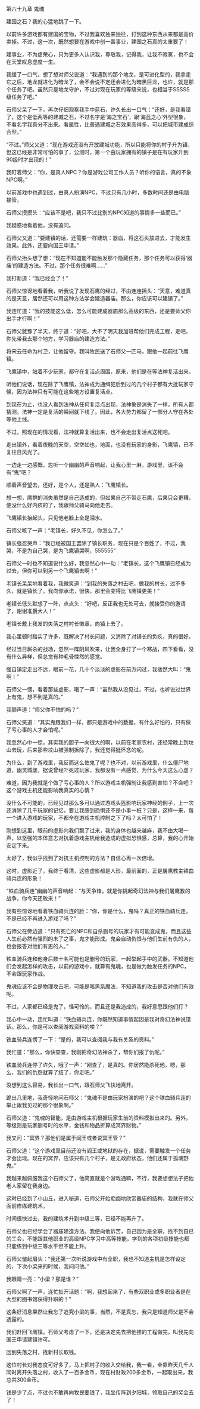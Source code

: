 第六十九章 鬼魂


建国之石？我的心猛地跳了一下。

以前许多游戏都有建国的宝物，不过我喜欢独来独往，打到这种东西从来都是高价卖掉。不过，这一次，既然想要在游戏中创一番事业，建国之石真的太重要了！

建事业，不为虚荣心，只为更多人认识我，尊敬我，记得我，让我不寂寞，也不会在天堂叹息虚度一生。

我缓了一口气，想了想对师父说道：“我遇到的那个地龙，是可进化型的，我拿走它之后，地龙就进化为暗龙了，会不会说不定还会进化为暗黑巨龙，也许，就是那个任务了吧。虽然只是地龙守护，不过对现在玩家的等级来说，也相当于SSSSS级任务了吧。”

石师父呆了一下，再次仔细观察我手中蓝石，许久长出一口气：“还好，是我看错了，这个是低两等的建城之石，不过名字是‘海之宝石’，跟‘海蓝之心’外型很象，不看名字我真分不出来。看属性，比普通建城之石效果高得多，可以把城市建成综合型。”

“不过。”师父又道：“现在游戏还没有开放建城功能，所以只能将你的村子升为镇，但这已经是非常可怕的事了，公测时，第一个由玩家拥有的镇子是在有玩家升到90级时才出现的！”

我盯着师父：“你，是真人NPC？你是游戏公司工作人员？听你的语言，真的不象NPC啊。”

以前游戏中也遇到过，由真人扮演NPC，不过只有几小时，多数时间还是由电脑接管。

石师父摸摸头：“应该不是吧，我只不过比别的NPC知道的事情多一些而已。”

我疑惑地看着他，没有追问。

石师父又道：“要建镇的话，还需要一样建筑：器庙，将这石头放进去，才能发生效果。此外，还要向国王申请。”

石师父抬头想了想：“现在不知道能不能触发那个隐藏任务，那个任务可以获得‘器庙’的建造方法。不过，那个任务很难啊……”

我打断道：“我已经会了！”

石师父惊讶地看着我，听我说了发现石鹰的经过，不由连连摇头：“天意，难道真的是天意，居然还可以用这种方法学会建造器庙。那么，你应该可以建镇了。”

我连忙道：“我的技能这么低，怎么可能建成器庙那么高级的东西，还是要师父你出手才行啊！”

石师父犹豫了半天，终于道：“好吧，大不了明天我加班帮他们完成工程，走吧，你先带我去那个地方，学习器庙的建造方法。”

将宋云任命为村卫，让他留守。我叫牧民送了石师父一匹马，跟他一起前往飞鹰镇。

飞鹰镇中，站着不少玩家，都守在复活点周围，原来，他们是在等法神复活出来。

听他们说话，现在除了飞鹰镇，法神成为通缉犯后到过的几个村子都有大批玩家守候，因为法神只有可能在这些地方设置复活点。

到现在为止，也没人看到法神从任何复活点出现，法神象是消失了一样，所有人都猜测，法神一定是复活的瞬间就下线了。因此，各大势力都留了一部分人守在各处等他上线。

不过，照现在的情况看，法神就算复活出来，也不会走出复活点送死吧。

走出镇外，看着夜晚的天空，空空如也，地面，也没有玩家的身影，飞鹰镇，已不复往日风光了。

一边走一边感慨，忽听一个幽幽的声音响起，让我心里一麻，游戏里，该不会有“鬼”吧？

顺着声音望去，还好，是个人，还是熟人：飞鹰镇长。

想一想，鹰群的消失虽然是自己造成的，但如果自己不带走石鹰，后果只会更糟，便没什么好内疚的了，我跟师父骑马向他走去。

飞鹰镇长抬起头，只见他老脸上全是泪水。

石师父咳了一声：“老镇长，好久不见，你怎么了。”

镇长强忍哭声：“我已经被国王罢除了镇长职务，现在只是个百姓了，不过，我哭，不是为自己哭，是为飞鹰镇哭啊，555555”

石师父一时也不知道说什么好，我忽然心中一动：“老镇长，这个飞鹰镇已经成为过去，但你可以到另一个飞鹰镇去啊！”

老镇长呆呆地看着我，我微笑道：“到我的失落之村去吧，做我的村长，过不多久，就是镇长了。我向你承诺，很快，那里会变得比飞鹰镇更美！”

老镇长低头默想了一阵，点点头：“好吧，反正我也无处可去，就接受你的邀请了，谢谢准爵大人！”

老镇长戴上我发的失落之村村长徽章，向镇上去了。

我心里顿时踏实了许多，既解决了村长问题，又消除了对镇长的负疚，真的很好。

经过当日厮杀的战场，忽然一阵阴风吹来，让我全身打了一个寒战，四下看看，没有什么异样，但总觉有种毛骨悚然的感觉。

强自镇定走出不远，眼前一花，几十个淡淡的虚影在前方闪过，我骇然大叫：“鬼啊！”

石师父一愣，看着那些虚影，哦了一声：“虽然我从没见过，不过，也听说过世界上有鬼，想不到是真的。”

我颤声道：“师父你不怕的吗？”

石师父笑道：“其实鬼跟我们一样，都只是游戏中的数据，有什么好怕的，只有做了亏心事的人才会怕呢。”

我忽然心中一惊，其实我的胆子一向很大的啊，以前在老家农村，还经常晚上到坟山去玩，后来那些坟山被强制拆除了，我还觉得挺怀念的呢。

为什么，到了游戏里，我反而这么怕鬼了呢？也不对，以前游戏里，什么僵尸地道，幽灵城堡，据说曾经吓死过玩家，我都没有一点感觉，为什么今天这么心虚？

难道，因为我就是个做了亏心事的人？所以游戏主机强制让我感到害怕？不会吧？这个游戏主机还能影响我真实的心情？

没什么不可能的，已经见过那么多可以通过游戏头盔影响玩家神经的例子，上一次还消除了几千玩家的记忆，要让我感到恐惧还不是小事一桩？只是，这样一来，每一个进入游戏的玩家，不都全在游戏主机控制之下了吗？太可怕了！

刚想到这里，眼前的虚影向我们飘了过来，我的身体也越来越麻，我不由大喝一声，以坚强的本体意志对抗着游戏主机给我造成的虚拟恐惧感，总算，我的心开始安定下来。

太好了，我似乎找到了对抗主机控制的方法？自信心再一次倍增。

这时，虚影近了，我终于看清，这些虚影都是人形，最前面的，正是屠鹰教主铁血骑兵连的形象！

“铁血骑兵连”幽幽的声音响起：“与天争锋，就是你挑起奇幻法神与我们屠鹰教的战争，你今天还敢来！”

我有些惊讶地看着铁血骑兵连的脸：“你，你是什么，鬼吗？真正的铁血骑兵连，不是已经不再进入游戏了吗？”

石师父在旁边道：“只有死亡的NPC和自杀删号的玩家才有可能变成鬼，而且这些人生前必然有强烈的未了之事，鬼才能形成。鬼会自动仇恨与他们生前有仇的人，也会报答对他们有恩的人。”

铁血骑兵连和他身后数十名可能也是删号的玩家，一起举起手中的武器。不知道他们会发起怎样的攻击，以前的游戏中，就算有鬼魂，也是做为触发任务的NPC，不会跟玩家作战。

鬼魂应该不会是物理攻击吧，可能是暗黑系魔法，不知道我的攻击是否对他们有效呢。

不过，人家都已经是鬼了，怪可怜的，而且还是我造成的，我好意思跟他们打？

我心中一动，连忙叫道：“铁血骑兵连，你既然知道事情起因是我对奇幻法神说错话。那么，你是可以查阅游戏资料的喽？”

铁血骑兵连愣了一下：“是的，我可以查阅我与我有关系的资料。”

我忙道：“那么，你快查查，我刚把奇幻法神杀了，帮你们报了仇呢。”

铁血骑兵连停了许久，哦了一声：“刚查了，是真的。你居然能杀死他，嗯，那么，我们的仇怨就算了结了，你走吧。”

没想到这么容易，我长出一口气，跟石师父飞快地离开。

跪出几里地，我奇怪地问石师父：“鬼魂不是由玩家扮演的吧？这个铁血骑兵连的举止跟我见过的那个很象啊。”

石师父道：“鬼魂的智能，是由游戏主机根据玩家生前的资料模拟出来的。另外，等级则是玩家删号时的水平，金钱和物品折算成冥界财物。”

我又问：“冥界？那他们是属于阎王或者说冥王管？”

石师父道：“这个游戏里目前还没有阎王或地狱的存在，据说，需要触发一个任务才会出现。现在的冥界，应该只有几个村子，是无政府状态，他们还属于孤魂野鬼。”

我越来越佩服我这个石师父了，他简直就是个游戏通嘛，不行，我要想想法子把他老人家留在我身边。

这时已经到了小山丘，进入秘道，石师父开始痴痴地欣赏器庙的结构，我就在师父面前修练建筑术。

时间很快过去，我的建筑术升到中级三等，已经不能再升了。

石师父也已经学会了器庙建造方法。我便向他诉苦，自己因为是全职，找不到自已的工会，不能跟其他职业的高级NPC学习中高等技能，学到的各项初级技能也都只能练到中级三等水平但不能上升。

石师父皱起眉头：“我还第一次听说游戏中有全职，我也不知道主机是怎样设定的，下次小梁来的时候，我问问他。”

我眼睛一亮：“小梁？那是谁？”

石师父啊了一声，连忙扯开话题：“啊，我想起来了，有些双职业或多职业者是在大型的图书馆获得升职的！”

这条好消息果然让我忘了追究小梁的事，当然，不是真忘，我只是知道师父是不会透露的。

我们赶回飞鹰镇，石师父考虑了一下，还是决定先去把他接的工程做完，叫我先向国王申请建镇许可。

回到失落之村，找新村长取钱。

这位村长对我态度可好多了，马上把村子的收入交给我，我一看，全靠昨天几千人同时离开失落之村，收入了一百多金币，现在村财政200多金币，一起取出来，我总共300金币。

钱是少了点，不过也不敢再向牧民要钱了，我坐传阵到夕阳城，领取自己的奖金去了！





